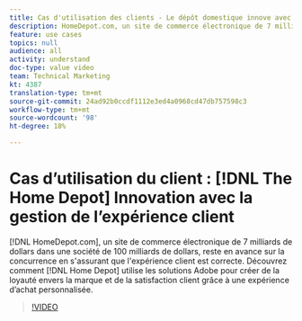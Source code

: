 ```yaml
---
title: Cas d'utilisation des clients - Le dépôt domestique innove avec la gestion de l'expérience client
description: HomeDepot.com, un site de commerce électronique de 7 milliards de dollars dans une société de 100 milliards de dollars, reste en avance sur la concurrence en s'assurant que l'expérience client est correcte. Découvrez comment Home Depot utilise les solutions d'Adobe pour fidéliser la marque et satisfaire ses clients grâce à une expérience d'achat personnalisée et personnalisée.
feature: use cases
topics: null
audience: all
activity: understand
doc-type: value video
team: Technical Marketing
kt: 4387
translation-type: tm+mt
source-git-commit: 24ad92b0ccdf1112e3ed4a0968cd47db757598c3
workflow-type: tm+mt
source-wordcount: '98'
ht-degree: 18%

---
```



# Cas d’utilisation du client : [!DNL The Home Depot] Innovation avec la gestion de l’expérience client

[!DNL HomeDepot.com], un site de commerce électronique de 7 milliards de dollars dans une société de 100 milliards de dollars, reste en avance sur la concurrence en s&#39;assurant que l&#39;expérience client est correcte. Découvrez comment [!DNL Home Depot] utilise les solutions Adobe pour créer de la loyauté envers la marque et de la satisfaction client grâce à une expérience d’achat personnalisée.

>[!VIDEO](https://video.tv.adobe.com/v/31506/?quality=12)

